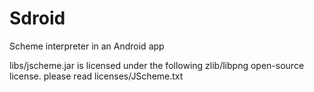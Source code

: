 Sdroid
======

Scheme interpreter in an Android app

libs/jscheme.jar is licensed under the following 
zlib/libpng open-source license. please read licenses/JScheme.txt
